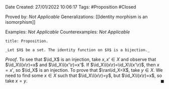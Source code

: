 <br />
<br />

Date Created: 27/01/2022 10:06:17
Tags: #Proposition #Closed 

Proved by: _Not Applicable_
Generalizations: [[Identity morphism is an isomorphism]]

Examples: _Not Applicable_
Counterexamples: _Not Applicable_

``` ad-Proposition
title: Proposition.

_Let $X$ be a set. The identity function on $X$ is a bijection._

```

_Proof_. To see that $\id_X$ is an injection, take $x,x'\in X$ and observe that $\id_X\l(x\r)=x$ and $\id_X\l(x'\r)=x'$. If $\id_X\l(x\r)=\id_X\l(x'\r)$, then $x=x'$, so $\id_X$ is an injection. To prove that $\ran\id_X=X$, take $y\in X$. We need to find some $x\in X$ such that $\id_X\l(x\r)=y$, but $\id_X\l(x\r)=x$, so take $x=y$.<span style="float:right;">$\blacksquare$</span>
